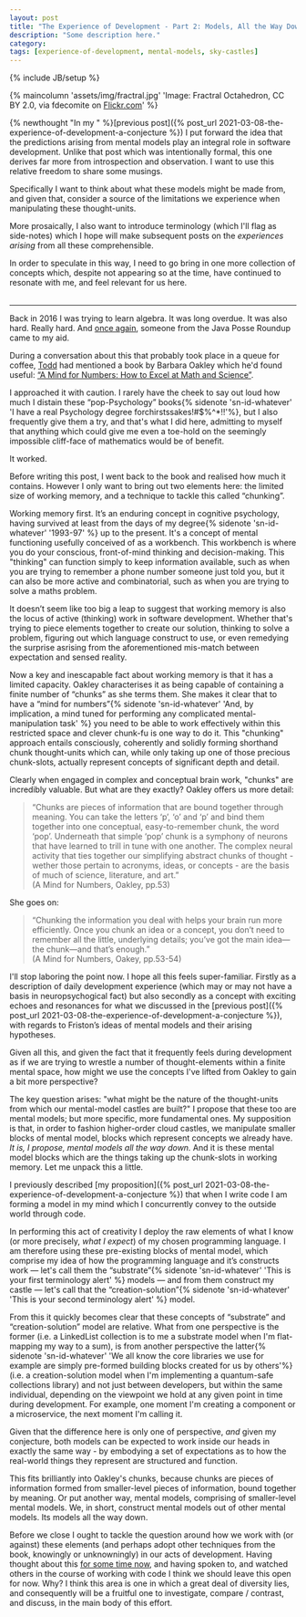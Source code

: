 ```yaml
---
layout: post
title: "The Experience of Development - Part 2: Models, All the Way Down"
description: "Some description here."
category:
tags: [experience-of-development, mental-models, sky-castles]
---
```

{% include JB/setup %}

{% maincolumn 'assets/img/fractral.jpg' 'Image: Fractral Octahedron, CC BY 2.0, via fdecomite on <a href="https://www.flickr.com/photos/fdecomite/5371928685/">Flickr.com</a>' %}

{% newthought "In my " %}[previous post]({% post_url 2021-03-08-the-experience-of-development-a-conjecture %}) I put forward the idea that the predictions arising from mental models play an integral role in software development. Unlike that post which was intentionally formal, this one derives far more from introspection and observation. I want to use this relative freedom to share some musings. 

Specifically I want to think about what these models might be made from, and given that, consider a source of the limitations we experience when manipulating these thought-units. 

More prosaically, I also want to introduce terminology (which I'll flag as side-notes) which I hope will make subsequent posts on the _experiences arising_ from all these comprehensible.

In order to speculate in this way, I need to go bring in one more collection of concepts which, despite not appearing so at the time, have continued to resonate with me, and feel relevant for us here.
<BR/><BR/>

_____________

Back in 2016 I was trying to learn algebra.  It was long overdue.  It was also hard.  Really hard.  And [once again](), someone from the Java Posse Roundup came to my aid.

During a conversation about this that probably took place in a queue for coffee, [Todd]() had mentioned a book by Barbara Oakley which he'd found useful: [“A Mind for Numbers: How to Excel at Math and Science”](https://www.goodreads.com/book/show/18693655-a-mind-for-numbers).  

I approached it with caution. I rarely have the cheek to say out loud how much I distain these “pop-Psychology” books{% sidenote 'sn-id-whatever' 'I have a real Psychology degree forchirstssakes!#$%^*!!'%}, but I also frequently give them a try, and that's what I did here, admitting to myself that anything which could give me even a toe-hold on the seemingly impossible cliff-face of mathematics would be of benefit.

It worked.

Before writing this post, I went back to the book and realised how much it contains. However I only want to bring out two elements here: the limited size of working memory, and a technique to tackle this called “chunking”.

Working memory first. It’s an enduring concept in cognitive psychology, having survived  at least from the days of my degree{% sidenote 'sn-id-whatever' '1993-97' %} up to the present.  It's a concept of mental functioning usefully conceived of as a workbench.  This workbench is where you do your conscious, front-of-mind thinking and decision-making. This "thinking" can function simply to keep information available, such as when you are trying to remember a phone number someone just told you, but it can also be more active and combinatorial, such as when you are trying to solve a maths problem.

It doesn’t seem like too big a leap to suggest that working memory is also the locus of active (thinking) work in software development.  Whether that's trying to piece elements together to create our solution, thinking to solve a problem, figuring out which language construct to use, or even remedying the surprise asrising from the aforementioned mis-match between expectation and sensed reality.

Now a key and inescapable fact about working memory is that it has a limited capacity.  Oakley characterises it as being capable of containing a finite number of “chunks” as she terms them. She makes it clear that to have a “mind for numbers”{% sidenote 'sn-id-whatever' 'And, by implication, a mind tuned for performing any complicated mental-manipulation task' %} you need to be able to work effectively within this restricted space and clever chunk-fu is one way to do it.  This "chunking" approach entails consciously, coherently and solidly forming shorthand chunk thought-units which can, while only taking up one of those precious chunk-slots, actually represent concepts of significant depth and detail.

Clearly when engaged in complex and conceptual brain work, "chunks" are incredibly valuable.  But what are they exactly? Oakley offers us more detail:

> “Chunks are pieces of information that are bound together through meaning. You can take the letters ‘p’, ‘o’ and ‘p’ and bind them together into one conceptual, easy-to-remember chunk, the word ‘pop’. Underneath that simple ‘pop’ chunk is a symphony of neurons that have learned to trill in tune with one another. The complex neural activity that ties together our simplifying abstract chunks of thought - wether those pertain to acronyms, ideas, or concepts - are the basis of much of science, literature, and art.”<BR/>(A Mind for Numbers, Oakley, pp.53)

She goes on: 

> “Chunking the information you deal with helps your brain run more efficiently. Once you chunk an idea or a concept, you don’t need to remember all the little, underlying details; you’ve got the main idea—the chunk—and that’s enough.”<BR/>(A Mind for Numbers, Oakey, pp.53-54)

I'll stop laboring the point now. I hope all this feels super-familiar.  Firstly as a description of daily development experience (which may or may not have a basis in neuropsychogical fact) but also secondly as a concept with exciting echoes and resonances for what we discussed in the [previous post]({% post_url 2021-03-08-the-experience-of-development-a-conjecture %}), with regards to Friston’s ideas of mental models and their arising hypotheses.
 
Given all this, and given the fact that it frequently feels during development as if we are trying to wrestle a number of thought-elements within a finite mental space, how might we use the concepts I've lifted from Oakley to  gain a bit more perspective? 

The key question arises: "what might be the nature of the thought-units from which our mental-model castles are built?" I propose that these too are mental models; but more specific, more fundamental ones.  My supposition is that, in order to fashion higher-order cloud castles, we manipulate smaller blocks of mental model, blocks which represent concepts we already have. _It is, I propose, mental models all the way down._ And it is these mental model blocks which are the things taking up the chunk-slots in working memory. Let me unpack this a little.  

I previously described [my proposition]({% post_url 2021-03-08-the-experience-of-development-a-conjecture %}) that when I write code I am forming a model in my mind which I concurrently convey to the outside world through code.

In performing this act of creativity I deploy the raw elements of what I know (or more precisely, _what I expect_) of my chosen programming language.  I am therefore using these pre-existing blocks of mental model, which comprise my idea of how the programming language and it’s constructs work — let's call them the “substrate”{% sidenote 'sn-id-whatever' 'This is your first terminology alert' %} models — and from them construct my castle — let's call that the “creation-solution”{% sidenote 'sn-id-whatever' 'This is your second terminology alert' %} model.

From this it quickly becomes clear that these concepts of “substrate” and “creation-solution” model are relative.  What from one perspective is the former (i.e.  a LinkedList collection is to me a substrate model when I'm flat-mapping my way to a sum), is from another perspective the latter{% sidenote 'sn-id-whatever' 'We all know the core libraries we use for example are simply pre-formed building blocks created for us by others'%} (i.e. a creation-solution model when I'm implementing a quantum-safe collections library) and not just between developers, but within the same individual, depending on the viewpoint we hold at any given point in time during development.  For example, one moment I'm creating a component or a microservice, the next moment I'm calling it.

Given that the difference here is only one of perspective, _and_ given my conjecture, both models can be expected to work inside our heads in exactly the same way - by embodying a set of expectations as to how the real-world things they represent are structured and function.

This fits brilliantly into Oakley's chunks, because chunks are pieces of information formed from smaller-level pieces of information, bound together by meaning.  Or put another way, mental models, comprising of smaller-level mental models.  We, in short, construct mental models out of other mental models. Its models all the way down.

Before we close I ought to tackle the question around how we work with (or against) these elements (and perhaps adopt other techniques from the book, knowingly or unknowningly) in our acts of development.  Having thought about this [for some time now](), and having spoken to, and watched others in the course of working with code I think we should leave this open for now.  Why? I think this area is one in which a great deal of diversity lies, and consequently will be a fruitful one to investigate, compare / contrast, and discuss, in the main body of this effort.
 